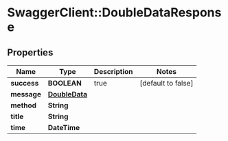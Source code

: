 # SwaggerClient::DoubleDataResponse

## Properties
Name | Type | Description | Notes
------------ | ------------- | ------------- | -------------
**success** | **BOOLEAN** | true | [default to false]
**message** | [**DoubleData**](DoubleData.md) |  | 
**method** | **String** |  | 
**title** | **String** |  | 
**time** | **DateTime** |  | 


